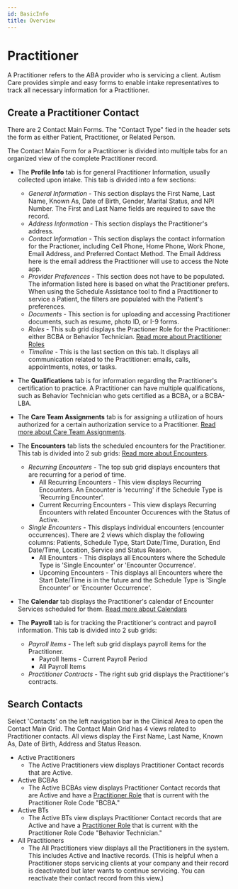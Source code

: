 ```yaml
---
id: BasicInfo
title: Overview
---
```


# Practitioner

A Practitioner refers to the ABA provider who is servicing a client. Autism Care provides simple and easy forms to enable intake representatives to track all necessary information for a Practitioner. 

## Create a Practitioner Contact

There are 2 Contact Main Forms. The "Contact Type" fied in the header sets the form as either Patient, Practitioner, or Related Person.

The Contact Main Form for a Practitioner is divided into multiple tabs for an organized view of the complete Practitioner record.

- The **Profile Info** tab is for general Practitioner Information, usually collected upon intake. This tab is divided into a few sections:
    - *General Information* - This section displays the First Name, Last Name, Known As, Date of Birth, Gender, Marital Status, and NPI Number. The First and Last Name fields are required to save the record.
    - *Address Information* - This section displays the Practitioner's address.
    - *Contact Information* - This section displays the contact information for the Practioner, including Cell Phone, Home Phone, Work Phone, Email Address, and Preferred Contact Method. The Email Address here is the email address the Practitioner will use to access the Note app.
    - *Provider Preferences* - This section does not have to be populated. The information listed here is based on what the Practitioner prefers. When using the Schedule Assistance tool to find a Practitioner to service a Patient, the filters are populated with the Patient's preferences.  
    - *Documents* - This section is for uploading and accessing Practitioner documents, such as resume, photo ID, or I-9 forms.
    - *Roles* - This sub grid displays the Practioner Role for the Practitioner: either BCBA or Behavior Technician. [Read more about Practitioner Roles](PractitionerRoles.md)
    - *Timeline* - This is the last section on this tab. It displays all communication related to the Practitioner: emails, calls, appointments, notes, or tasks.
        
- The **Qualifications** tab is for information regarding the Practitioner's certification to practice. A Practitioner can have multiple qualifications, such as Behavior Technician who gets certified as a BCBA, or a BCBA-LBA.

- The **Care Team Assignments** tab is for assigning a utilization of hours authorized for a certain authorization service to a Practitioner. [Read more about Care Team Assignments](CareTeamAssignments.md).

- The **Encounters** tab lists the scheduled encounters for the Practitioner. This tab is divided into 2 sub grids: [Read more about Encounters](Encounters.md).
    - *Recurring Encounters* - The top sub grid displays encounters that are recurring for a period of time. 
        - All Recurring Encounters - This view displays Recurring Encounters. An Encounter is 'recurring' if the Schedule Type is 'Recurring Encounter'. 
        - Current Recurring Encounters - This view displays Recurring Encounters with related Encounter Occurences with the Status of Active. 
    - *Single Encounters* - This displays individual encounters (encounter occurrences). There are 2 views which display the following columns: Patients, Schedule Type, Start Date/Time, Duration, End Date/Time, Location, Service and Status Reason. 
        - All Enounters - This displays all Encounters where the Schedule Type is 'Single Encounter' or 'Encounter Occurrence'.
        - Upcoming Encounters - This displays all Encounters where the Start Date/Time is in the future and the Schedule Type is 'Single Encounter' or 'Encounter Occurrence'.

- The **Calendar** tab displays the Practitioner's calendar of Encounter Services scheduled for them. [Read more about Calendars](Calendar.md)

- The **Payroll** tab is for tracking the Practitioner's contract and payroll information.  This tab is divided into 2 sub grids:
    - *Payroll Items* - The left sub grid displays payroll items for the Practitioner.
        - Payroll Items - Current Payroll Period
        - All Payroll Items
    - *Practitioner Contracts* - The right sub grid displays the Practitioner's contracts. 

## Search Contacts

Select 'Contacts' on the left navigation bar in the Clinical Area to open the Contact Main Grid. The Contact Main Grid has 4 views related to Practitioner contacts. All views display the First Name, Last Name, Known As, Date of Birth, Address and Status Reason.  
- Active Practitioners
    - The Active Practitioners view displays Practitioner Contact records that are Active.
- Active BCBAs
    - The Active BCBAs view displays Practitioner Contact records that are Active and have a [Practitioner Role](PractitionerRoles.md) that is current with the Practitioner Role Code "BCBA."
- Active BTs
    - The Active BTs view displays Practitioner Contact records that are Active and have a [Practitioner Role](PractitionerRoles.md) that is current with the Practitioner Role Code "Behavior Technician."
- All Practitioners
    - The All Practitioners view displays all the Practitioners in the system. This includes Active and Inactive records. (This is helpful when a Practitioner stops servicing clients at your company and their record is deactivated but later wants to continue servicing. You can reactivate their contact record from this view.)


